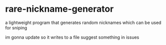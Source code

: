 # rare-nickname-generator
a lightweight program that generates random nicknames which can be used for sniping

im gonna update so it writes to a file
suggest something in issues
